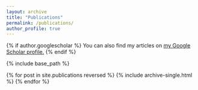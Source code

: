 ```yaml
---
layout: archive
title: "Publications"
permalink: /publications/
author_profile: true
---
```


{% if author.googlescholar %}
  You can also find my articles on <u><a href="{{author.googlescholar}}">my Google Scholar profile</a>.</u>
{% endif %}


{% include base_path %}

{% for post in site.publications reversed %}
  {% include archive-single.html %}
{% endfor %}

<!--
* Shengwei An*, __Lu Yan*__, Siyuan Cheng, Guangyu Shen, Kaiyuan Zhang, Qiuling Xu, Guanhong Tao, Xiangyu Zhang, 2024. Rethinking the Invisible Protection against Unauthorized Image Usage in Stable Diffusion. In Proceedings of the 33rd USENIX Security Symposium (USENIX Security 2024) 
* __Lu Yan__, Siyuan Cheng, Guangyu Shen, Guanhong Tao, Xuan Chen, Kaiyuan Zhang, Yunshu Mao, and Xiangyu Zhang, 2023. $D^3$: Detoxing Deep Learning Dataset. In Proceedings of 37th Conference on Neural Information Processing Systems (Backdoors in Deep Learning @ NeurIPS 2023)
* __Lu Yan__, Zhuo Zhang, Guanhong Tao, Kaiyuan Zhang, Xuan Chen, Guangyu Shen and Xiangyu Zhang, 2023. ParaFuzz: An Interpretability-Driven Technique for Detecting Poisoned Samples in NLP. In Proceedings of 37th Conference on Neural Information Processing Systems (NeurIPS 2023)
* Shin Hwei Tan, Ziqiang Li, and __Lu Yan__ (2023). CrossFix: Resolution of GitHub issues via similar bug recommendations. Journal of Software: Evolution and Process, e2554.
* Dongdong She, Rahul Krishna, __Lu Yan__, Suman Jana, and Bashakhi Ray (2020). MTFuzz: fuzzing with a multi-task neural network. In Proceedings of the 28th ACM joint meeting on European software engineering conference and symposium on the foundations of software engineering (ESEC/FSE).
* Jie Li, Lu Zhou, Huaxin Li, __Lu Yan__, and Haojin Zhu (2019, June). Dynamic traffic feature camouflaging via generative adversarial networks. In 2019 IEEE Conference on Communications and Network Security (CNS) (pp. 268-276). IEEE.
-->
